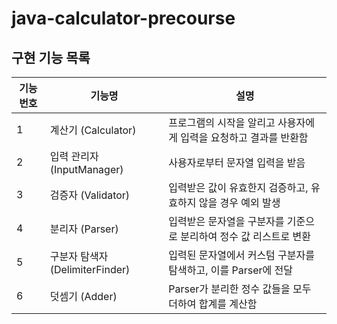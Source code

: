 # java-calculator-precourse

## 구현 기능 목록

| 기능 번호 | 기능명                | 설명                                                               |
|-----------|----------------------|--------------------------------------------------------------------|
| 1         | 계산기 (Calculator)  | 프로그램의 시작을 알리고 사용자에게 입력을 요청하고 결과를 반환함               |
| 2         | 입력 관리자 (InputManager) | 사용자로부터 문자열 입력을 받음                                  |
| 3         | 검증자 (Validator)   | 입력받은 값이 유효한지 검증하고, 유효하지 않을 경우 예외 발생   |
| 4         | 분리자 (Parser)      | 입력받은 문자열을 구분자를 기준으로 분리하여 정수 값 리스트로 변환 |
| 5         | 구분자 탐색자 (DelimiterFinder) | 입력된 문자열에서 커스텀 구분자를 탐색하고, 이를 Parser에 전달  |
| 6         | 덧셈기 (Adder)       | Parser가 분리한 정수 값들을 모두 더하여 합계를 계산함           |
